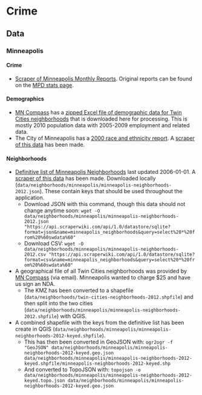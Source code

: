 # Crime

## Data

### Minneapolis

#### Crime

* [Scraper of Minneapolis Monthly Reports](https://scraperwiki.com/scrapers/minneapolis_aggregate_crime_data/).  Original reports can be found on the [MPD stats page](http://www.minneapolismn.gov/police/statistics/crime-statistics_codefor_statistics).

#### Demographics

* [MN Compass](http://www.mncompass.org/twincities/neighborhoods.php) has a [zipped Excel file of demographic data for Twin Cities neighborhoods](http://www.mncompass.org/_data/neighborhood-profiles/mnc-2011-neighborhood-profiles-alldata-no-suppression-r2.zip) that is downloaded here for processing.  This is mostly 2010 population data with 2005-2009 employment and related data.
* The City of Minneapolis has a [2000 race and ethnicity report](http://www.ci.minneapolis.mn.us/census/2000/census_2000-race-and-ethnicity-by-neighborhood).  A [scraper of this data](https://scraperwiki.com/scrapers/minneapolis_neighborhood_census_population_2000/) has been made.

#### Neighborhoods

* [Definitive list of Minneapolis Neighborhoods](http://www.minneapolismn.gov/maps/neighborhoods) last updated 2006-01-01.  A [scraper of this data](https://scraperwiki.com/scrapers/minneapolis_neighborhoods/) has been made.  Downloaded locally (```data/neighborhoods/minneapolis/minneapolis-neighborhoods-2012.json```).  These contain keys that should be used throughout the application.
   * Download JSON with this command, though this data should not change anytime soon: ```wget -O data/neighborhoods/minneapolis/minneapolis-neighborhoods-2012.json "https://api.scraperwiki.com/api/1.0/datastore/sqlite?format=json&name=minneapolis_neighborhoods&query=select%20*%20from%20%60swdata%60" ```
   * Download CSV: ```wget -O data/neighborhoods/minneapolis/minneapolis-neighborhoods-2012.csv "https://api.scraperwiki.com/api/1.0/datastore/sqlite?format=csv&name=minneapolis_neighborhoods&query=select%20*%20from%20%60swdata%60" ```
* A geographical file of all Twin Cities neighborhoods was provided by [MN Compass](http://www.mncompass.org/) (via email).  Minneapolis wanted to charge $25 and have us sign an NDA.
   * The KMZ has been converted to a shapefile (```data/neighborhoods/twin-cities-neighborhoods-2012.shpfile```) and then split into the two cities (```data/neighborhoods/minneapolis/minneapolis-neighborhoods-2012.shpfile```) with QGIS.
* A combined shapefile with the keys from the definitive list has been create in QGIS (```data/neighborhoods/minneapolis/minneapolis-neighborhoods-2012-keyed.shpfile```).
   * This has then been converted in GeoJSON with: ```ogr2ogr -f "GeoJSON" data/neighborhoods/minneapolis/minneapolis-neighborhoods-2012-keyed.geo.json data/neighborhoods/minneapolis/minneapolis-neighborhoods-2012-keyed.shpfile/minneapolis-neighborhoods-2012-keyed.shp```
   * And converted to TopoJSON with: ```topojson -o data/neighborhoods/minneapolis/minneapolis-neighborhoods-2012-keyed.topo.json data/neighborhoods/minneapolis/minneapolis-neighborhoods-2012-keyed.geo.json```